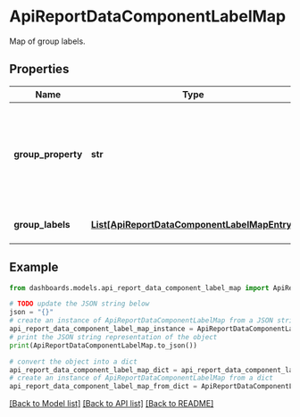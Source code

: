 # ApiReportDataComponentLabelMap

Map of group labels.

## Properties

Name | Type | Description | Notes
------------ | ------------- | ------------- | -------------
**group_property** | **str** | Defines the criterion used to aggregate data points under specific group values. | [optional] 
**group_labels** | [**List[ApiReportDataComponentLabelMapEntry]**](ApiReportDataComponentLabelMapEntry.md) | List of group labels. | [optional] 

## Example

```python
from dashboards.models.api_report_data_component_label_map import ApiReportDataComponentLabelMap

# TODO update the JSON string below
json = "{}"
# create an instance of ApiReportDataComponentLabelMap from a JSON string
api_report_data_component_label_map_instance = ApiReportDataComponentLabelMap.from_json(json)
# print the JSON string representation of the object
print(ApiReportDataComponentLabelMap.to_json())

# convert the object into a dict
api_report_data_component_label_map_dict = api_report_data_component_label_map_instance.to_dict()
# create an instance of ApiReportDataComponentLabelMap from a dict
api_report_data_component_label_map_from_dict = ApiReportDataComponentLabelMap.from_dict(api_report_data_component_label_map_dict)
```
[[Back to Model list]](../README.md#documentation-for-models) [[Back to API list]](../README.md#documentation-for-api-endpoints) [[Back to README]](../README.md)


